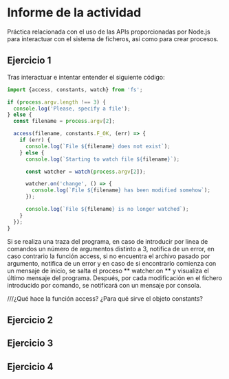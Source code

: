 # Informe de la actividad
Práctica relacionada con el uso de  las APIs proporcionadas por Node.js para interactuar con el sistema de ficheros, así como para crear procesos.

## Ejercicio 1

Tras interactuar e intentar entender el siguiente código:
```typescript
import {access, constants, watch} from 'fs';

if (process.argv.length !== 3) {
  console.log('Please, specify a file');
} else {
  const filename = process.argv[2];

  access(filename, constants.F_OK, (err) => {
    if (err) {
      console.log(`File ${filename} does not exist`);
    } else {
      console.log(`Starting to watch file ${filename}`);

      const watcher = watch(process.argv[2]);

      watcher.on('change', () => {
        console.log(`File ${filename} has been modified somehow`);
      });

      console.log(`File ${filename} is no longer watched`);
    }
  });
}
```
Si se realiza una traza del programa, en caso de introducir por linea de comandos un número de argumentos distinto a 3, notifica de un error, en caso contrario la función access, si no encuentra el archivo pasado por argumento, notifica de un error y en caso de si encontrarlo comienza con un mensaje de inicio, se salta el proceso ** watcher.on ** y visualiza el último mensaje del programa. Después, por cada modificación en el fichero introducido por comando, se notificará con un mensaje por consola.

///¿Qué hace la función access? ¿Para qué sirve el objeto constants?

## Ejercicio 2
## Ejercicio 3
## Ejercicio 4